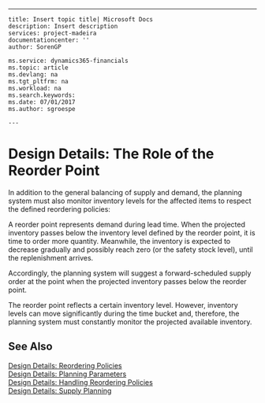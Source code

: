---
    title: Insert topic title| Microsoft Docs
    description: Insert description
    services: project-madeira
    documentationcenter: ''
    author: SorenGP

    ms.service: dynamics365-financials
    ms.topic: article
    ms.devlang: na
    ms.tgt_pltfrm: na
    ms.workload: na
    ms.search.keywords:
    ms.date: 07/01/2017
    ms.author: sgroespe

    ---
# Design Details: The Role of the Reorder Point
In addition to the general balancing of supply and demand, the planning system must also monitor inventory levels for the affected items to respect the defined reordering policies:  
  
 A reorder point represents demand during lead time. When the projected inventory passes below the inventory level defined by the reorder point, it is time to order more quantity. Meanwhile, the inventory is expected to decrease gradually and possibly reach zero \(or the safety stock level\), until the replenishment arrives.  
  
 Accordingly, the planning system will suggest a forward-scheduled supply order at the point when the projected inventory passes below the reorder point.  
  
 The reorder point reflects a certain inventory level. However, inventory levels can move significantly during the time bucket and, therefore, the planning system must constantly monitor the projected available inventory.  
  
## See Also  
 [Design Details: Reordering Policies](design-details-reordering-policies.md)   
 [Design Details: Planning Parameters](design-details-planning-parameters.md)   
 [Design Details: Handling Reordering Policies](design-details-handling-reordering-policies.md)   
 [Design Details: Supply Planning](design-details-supply-planning.md)